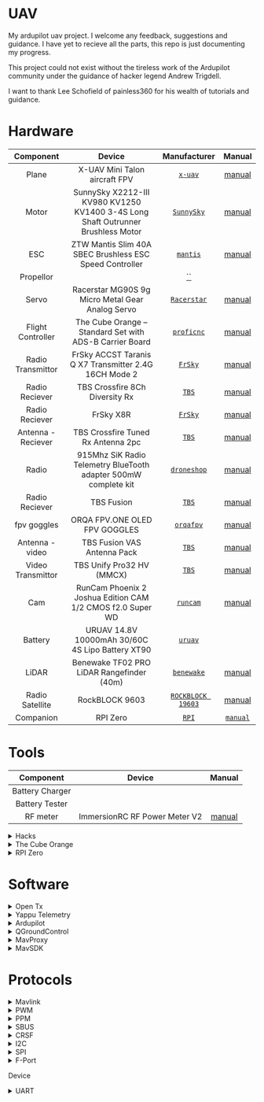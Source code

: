 # UAV
My ardupilot uav project. I welcome any feedback, suggestions and guidance.
I have yet to recieve all the parts, this repo is just documenting my progress.

This project could not exist without the tireless work of the Ardupilot community under
the guidance of hacker legend Andrew Trigdell.

I want to thank Lee Schofield of painless360 for his wealth of tutorials and guidance. 

# Hardware

| Component | Device | Manufacturer | Manual | 
| :---: | :---: | :---: | :---: |
| Plane | X-UAV Mini Talon aircraft FPV | <a href="http://www.x-uav.cn/en/content/?465.html" target="_blank">`x-uav`</a> | <a href="https://github.com/shaun-lloyd/uav/blob/master/manual/xuav-mini_talon.pdf">manual</a>| 
| Motor | SunnySky X2212-III KV980 KV1250 KV1400 3-4S Long Shaft Outrunner Brushless Motor | <a href="https://sunnyskyusa.com/products/sunnsky-x2212" target="_blank">`SunnySky`</a> | <a href="https://github.com/shaun-lloyd/uav/blob/master/manual/sunnysky-1400.pdf">manual</a> |
| ESC | ZTW Mantis Slim 40A SBEC Brushless ESC Speed Controller | <a href="https://www.ztwoem.com/product/mantis-slim-series/" target="_blank">`mantis`</a> | <a href="https://github.com/shaun-lloyd/uav/blob/master/manual/ztw-mantis.pdf">manual</a> |
| Propellor | | <a href="" target="_blank">``</a> | <a href="https://github.com/shaun-lloyd/uav/blob/master/manual/.pdf"></a> |
| Servo | Racerstar MG90S 9g Micro Metal Gear Analog Servo | <a href="http://m.racerstar.com/4pcs-racerstar-mg90s-9g-micro-metal-gear-analog-servo-for-450-rc-helicopter-rc-car-boat-robot-p-367.html" target="_blank">`Racerstar`</a> | <a href="https://github.com/shaun-lloyd/uav/blob/master/manual/servo-MG90S.pdf">manual</a> |
| Flight Controller  | The Cube Orange – Standard Set with ADS-B Carrier Board | <a href="https://ardupilot.org/plane/docs/common-thecubeorange-overview.html" target="_blank">`proficnc`</a> | <a href="https://github.com/shaun-lloyd/uav/blob/master/manual/pixhawk2.pdf">manual</a> |
| Radio Transmittor | FrSky ACCST Taranis Q X7 Transmitter 2.4G 16CH Mode 2 | <a href="https://www.frsky-rc.com/product/taranis-q-x7-2/" target="_blank">`FrSky`</a> | <a href="https://github.com/shaun-lloyd/uav/blob/master/manual/taranis-qx7.pdf">manual</a> |
| Radio Reciever | TBS Crossfire 8Ch Diversity Rx | <a href="https://www.team-blacksheep.com/products/prod:crossfire_8chrx" target="_blank">`TBS`</a> | <a href="https://github.com/shaun-lloyd/uav/blob/master/manual/tbs-crossfire.pdf">manual</a> |
| Radio Reciever | FrSky X8R | <a href="https://www.frsky-rc.com/product/x8r/" target="_blank">`FrSky`</a> | <a href="https://github.com/shaun-lloyd/uav/blob/master/manual/frsky-reciever-x8r.pdf">manual</a> |
| Antenna - Reciever | TBS Crossfire Tuned Rx Antenna 2pc | <a href="https://www.team-blacksheep.com/products/prod:tuned_rx_antenna" target="_blank">`TBS`</a> | <a href="https://github.com/shaun-lloyd/uav/blob/master/manual/tbs-crossfire.pdf">manual</a> |
| Radio | 915Mhz SiK Radio Telemetry BlueTooth adapter 500mW complete kit | <a href="https://droneshop.biz/product/915mhz-sik-radio-telemetry-bluetooth-adapter-500mw-complete-kit/?v=eedc0d4ce163" target="_blank">`droneshop`</a> |  <a href="https://github.com/shaun-lloyd/uav/blob/master/manual/.pdf">manual</a> |
| Radio Reciever | TBS Fusion | <a href="https://www.team-blacksheep.com/products/prod:tbs_fusion" target="_blank">`TBS`</a>  | <a href="https://github.com/shaun-lloyd/uav/blob/master/manual/tbs-fusion.pdf">manual</a> |
| fpv goggles | ORQA FPV.ONE OLED FPV GOGGLES | <a href="https://orqafpv.com/" target="_blank">`orqafpv`</a> | <a href="https://github.com/shaun-lloyd/uav/blob/master/manual/orqa-fpvone-1.2.b.pdf">manual</a> |
| Antenna - video | TBS Fusion VAS Antenna Pack | <a href="https://www.team-blacksheep.com/products/prod:fusion_vasant_pack" >`TBS`</a> | <a href="https://github.com/shaun-lloyd/uav/blob/master/manual/.pdf">manual</a> |
| Video Transmittor | TBS Unify Pro32 HV (MMCX) | <a href="https://www.team-blacksheep.com/products/prod:unifypro32_hv">`TBS`</a> | <a href="https://github.com/shaun-lloyd/uav/blob/master/manual/tbs-unify-5g8.pdf">manual</a> |
| Cam | RunCam Phoenix 2 Joshua Edition CAM 1/2 CMOS f2.0 Super WD | <a href="https://shop.runcam.com/runcam-phoenix-2/">`runcam`</a> | <a href="https://github.com/shaun-lloyd/uav/blob/master/manual/.pdf">manual</a> |
| Battery | URUAV 14.8V 10000mAh 30/60C 4S Lipo Battery XT90 | <a href="https://www.uruav.com/URUAV-14_8V-10000mAh-30-or-60C-4S-Lipo-Batteri-XT60-Plug-f-r-FPV-RC-Quadcopter-Jordbruk-Drone-p-224.html" target="_blank">`uruav`</a> | <a href="https://github.com/shaun-lloyd/uav/blob/master/manual/.pdf"></a> |
| LiDAR | Benewake TF02 PRO LiDAR Rangefinder (40m) | <a href="http://en.benewake.com/product/detail/5c345c9de5b3a844c4723299">`benewake`</a> | <a href="https://github.com/shaun-lloyd/uav/blob/master/manual/benewake-TF02.pdf">manual</a> |
| Radio Satellite | RockBLOCK 9603 | <a href="https://www.rock7.com/products/rockblock-9603-compact-plug-play-satellite-transmitter">`ROCKBLOCK 19603`</a> | <a href="https://github.com/shaun-lloyd/uav/blob/master/manual/rockblock-9603.pdf">manual</a> |
| Companion | RPI Zero | <a href="https://www.raspberrypi.org/products/raspberry-pi-zero/">`RPI`</a> | <a href="https://github.com/shaun-lloyd/uav/blob/master/manual/rpi-zero.pdf">`manual`</a> |

# Tools
| Component | Device | Manual |
| :---: | :---: | :---: |
| Battery Charger | | |
| Battery Tester | | |
| RF meter | ImmersionRC RF Power Meter V2 | <a href="https://docs.google.com/document/d/1MHtkZg81mqF2xibuO7tHb-OH-l9ib3NImpGnRQWFtBo/edit">manual</a> |

<details><summary>Hacks</summary>

<details><summary>Taranis QX7 - CRSF MOD</summary>
* [ TBS ]:  https://www.team-blacksheep.com/products/prod:qx7mod
</details>
</details>


<details><summary>The Cube Orange</summary>
The Cube Orange autopilot is the latest and most powerful model in the Cubepilot ecosystem.
Designed for hobby users, commercial system integrators and UAS manufacturers the Cube Orange 
autopilot is part of a wide ecosystem of autopilot modules and carrier boards. 

### ADS-B Carrier Board
* Integration of uAvonix ADS-B IN Receiver on Serial 5
* Built-In ADS-B Antenna
</details>

<details><summary>RPI Zero</summary>

* [Config](https://www.raspberrypi.org/documentation/configuration/)
* [Hardware](https://www.raspberrypi.org/documentation/hardware/raspberrypi/README.md)
</details>

# Software

<details><summary>Open Tx</summary>

## FIRMWARE
OpenTX is open source firmware for RC radio transmitters. 
The firmware is highly configurable and brings much more features than found in traditional radios. 
The daily feedback from the thousands of users ensures the continued stability and quality of the firmware.

## COMPANION
The team also develops the OpenTX Companion transmitter support software.
OpenTX Companion is used for many different tasks like loading OpenTX firmware to the radio, backing up model settings, editing settings and running radio simulators.
OpenTX Companion is available for Windows, Apple OSX and Linux.

## SOUND
There are two applications available for creating and managing the soundfiles used by OpenTX.
OpenTX Speaker is used to generate voice files for OpenTX by using synthetic speech. OpenTX Recorder is used to record voice files via a microphone.
Both programs can generate sound files for all OpenTX voice languages. Every radio message, including system messages, can be changed.
OpenTX Speaker and OpenTXRecorder are available for Windows7.

* [Home](https://www.open-tx.org/)
* [Manual](https://opentx.gitbooks.io/manual-for-opentx-2-2/content/)
* [Docs](https://legacy.gitbook.com/@opentx)
* [git](https://github.com/opentx/opentx)
</details>

<details><summary>Yappu Telemetry</summary>

a LUA telemetry script for the Frsky Horus and Taranis radios using the ArduPilot frsky passthru telemetry protocol.

* [git](https://github.com/yaapu/FrskyTelemetryScript)
</details>

<details>
<summary>Ardupilot</summary>
ArduPilot enables the creation and use of trusted, autonomous, unmanned vehicle systems for the peaceful benefit of all. ArduPilot provides a comprehensive suite of tools suitable for almost any vehicle and application. As an open source project, it is constantly evolving based on rapid feedback from a large community of users. The Development Team works with the community and commercial partners to add functionality to ArduPilot that benefits everyone. Although ArduPilot does not manufacture any hardware, ArduPilot firmware works on a wide variety of different hardware to control unmanned vehicles of all types. Coupled with ground control software, unmanned vehicles running ArduPilot can have advanced functionality including real-time communication with operators. ArduPilot has a huge online community dedicated to helping users with questions, problems, and solutions

* [Home](https://ardupilot.org/ardupilot/index.html)
* [Plane](https://ardupilot.org/plane/index.html)
* [Build Setup](https://ardupilot.org/dev/docs/building-setup-linux.html#building-setup-linux)
* [Build Instructions](https://github.com/ArduPilot/ardupilot/blob/master/BUILD.md)

### Setup Docker
```shell
git clone https://github.com/your-github-userid/ardupilot
cd ardupilot
git submodule update --init --recursive

docker build . -t ardupilot

docker run --rm -it -v `pwd`:/ardupilot ardupilot:latest bash
```

### Build
```
./waf configure --board CubeOrange
./waf --all-tests plane

./waf --targets bin/arduplane --upload
```
</details>

<details>
<summary>QGroundControl</summary>

QGroundControl provides full flight control and mission planning for any MAVLink enabled drone.
Its primary goal is ease of use for professional users and developers. All the code is open-source source, so you can contribute and evolve it as you want.

* [Home](http://qgroundcontrol.com/)
* [User Guide](https://docs.qgroundcontrol.com/en/)
* [Dev Guide](https://dev.qgroundcontrol.com/en/)
* [Download](https://docs.qgroundcontrol.com/en/getting_started/download_and_install.html)
</details>

<details>
<summary>MavProxy</summary> 
A UAV ground station software package for MAVLink based systems

MAVProxy is a fully-functioning GCS for UAV’s, designed as a minimalist, portable and extendable GCS for any autonomous system supporting the MAVLink protocol (such as one using ArduPilot). MAVProxy is a powerful command-line based “developer” ground station software. It can be extended via add-on modules, or complemented with another ground station, such as Mission Planner, APM Planner 2, QGroundControl etc, to provide a graphical user interface.

* [Home](https://ardupilot.org/mavproxy/index.html)
* [Linux Dev Environment](https://ardupilot.org/mavproxy/docs/development/mavdevenvlinux.html)
* [Cheatsheet](https://ardupilot.org/mavproxy/docs/getting_started/cheatsheet.html#mavproxy-cheetsheet)
* [Modules](https://ardupilot.org/mavproxy/docs/modules/index.html)
</details>

<details>
<summary>MavSDK</summary>
The easiest way to control Drones using MAVLink.
The MAVSDK is a MAVLink Library with APIs for C++, iOS, Python and Android.

The library provides a simple API for managing one or more vehicles, providing programmatic access to vehicle information and telemetry,
and control over missions, movement and other operations.

The library can run on a vehicle-based companion computer or on a ground-based GCS or mobile device (these devices have significantly more 
processing power that an ordinary flight controller, enabling tasks like computer vision, obstacle avoidance, and route planning).

Developers can extend the core C++ SDK using plugins in order to add any other required MAVLink API 
(for example, to integrate a flight controller with custom cameras, gimbals, or other hardware over MAVLink).

Cross-platform wrappers for the core library are actively being developed. These (primarily) use gRPC and Reactive Extensions.

* [Home](https://mavsdk.mavlink.io/develop/en/index.html)
* [Python](https://github.com/mavlink/MAVSDK-Python#mavsdk-python)
* [Python Examples](https://github.com/mavlink/MAVSDK-Python/tree/master/examples) 
* [Python API Reference](http://mavsdk-python-docs.s3-website.eu-central-1.amazonaws.com/)
</details>

# Protocols

<details>
<summary>Mavlink</summary>

MAVLink is a binary telemetry protocol designed for resource-constrained systems and bandwidth-constrained links.
MAVLink is deployed in two major versions: v1.0 and v2.0, which is backwards-compatible (v2.0 implementations can parse and send v1.0 packets). 
Telemetry data streams are sent in a multicast design while protocol aspects that change the system configuration,
and require guaranteed delivery like the mission protocol or parameter protocol are point-to-point with retransmission.

* [Guide] (https://mavlink.io/en/)
* [SDK] (https://mavsdk.mavlink.io/develop/en/index.html)
* [Common Messages](https://mavlink.io/en/messages/common.html)
* [Python API Reference](http://mavsdk-python-docs.s3-website.eu-central-1.amazonaws.com)
</details>

<details>
<summary>PWM</summary>
Pulse Width Modulation.

* analog.
* 1 channel.
* length of the pulse specifies the servo output or throttle position.
</details>

<details>
<summary>PPM</summary>
Pulse Postion Modulation

* analog.
* 8 channels.
* channels are sent one after the other.
* It’s not as accurate or jitter free as serial communications.
</details>

<details><summary>SBUS</summary>
Serial Bus.

* digital loss-less.
* 18 channels.
* inverted UART communication signal.
</details>

<details><summary>CRSF</summary>
Crossfire Serial F?

* digital loss-less.
* faster update rates
* two-way capabilities, no additional ports required.
</details>

<details><summary>I2C</summary>
Inter-Integrated Circuit

* serial
* multi-master, multi-slave, packet switched, single-ended.
</details>

<details>
<summary>SPI</summary>
Serial Peripheral Interface

* synchronous serial. 
</details>

<details>
<summary>F-Port</summary>
FPort is a bi-directional protocol, using SBus RC in one direction, and serial telemetry in the other. The RC portion can be decoded when attached to an autopilot as if it were SBus, but the embedded telemetry would be lost. See the FPort setup documentation for details on connection to one of the autopilots Serial Ports.

</details>


Device

<details><summary>UART</summary>
A universal asynchronous receiver-transmitter a hardware device for asynchronous serial communication in which the data format and transmission speeds are configurable.
The electric signaling levels and methods are handled by a driver circuit external to the UART.
A UART is usually an individual (or part of an) integrated circuit (IC) used for serial communications over a computer or peripheral device serial port.
One or more UART peripherals are commonly integrated in microcontroller chips.

A related device, the universal synchronous and asynchronous receiver-transmitter (USART) also supports synchronous operation. 
</details>


